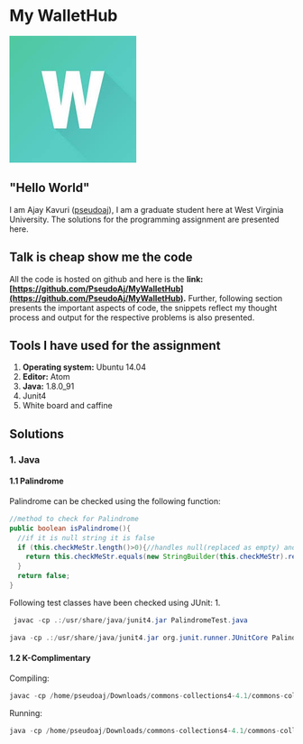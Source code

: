 # My WalletHub   
![Logo](./logo.jpg)

## "Hello World"
I am Ajay Kavuri ([pseudoaj](www.pseudoaj.com)), I am a graduate student here at West Virginia University. The solutions for the programming assignment are presented here.

## Talk is cheap show me the code
All the code is hosted on github and here is the **link: [https://github.com/PseudoAj/MyWalletHub](https://github.com/PseudoAj/MyWalletHub).** Further, following section presents the important aspects of code, the snippets reflect my thought process and output for the respective problems is also presented.

## Tools I have used for the assignment
1. **Operating system:** Ubuntu 14.04
1. **Editor:** Atom
1. **Java:** 1.8.0_91
1. Junit4
1. White board and caffine


## Solutions
### 1. Java
#### 1.1 Palindrome
Palindrome can be checked using the following function:
```java
//method to check for Palindrome
public boolean isPalindrome(){
  //if it is null string it is false
  if (this.checkMeStr.length()>0){//handles null(replaced as empty) and empty strings
    return this.checkMeStr.equals(new StringBuilder(this.checkMeStr).reverse().toString());
  }
  return false;
}
```
Following test classes have been checked using JUnit:
1.
```java
 javac -cp .:/usr/share/java/junit4.jar PalindromeTest.java
```

```java
java -cp .:/usr/share/java/junit4.jar org.junit.runner.JUnitCore PalindromeTest
```

#### 1.2 K-Complimentary
Compiling:
```java
javac -cp /home/pseudoaj/Downloads/commons-collections4-4.1/commons-collections4-4.1.jar KComplimentary.java
```

Running:
```java
java -cp /home/pseudoaj/Downloads/commons-collections4-4.1/commons-collections4-4.1.jar:. KComplimentary
```
